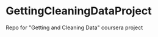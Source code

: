 GettingCleaningDataProject
==========================

Repo for "Getting and Cleaning Data" coursera project
